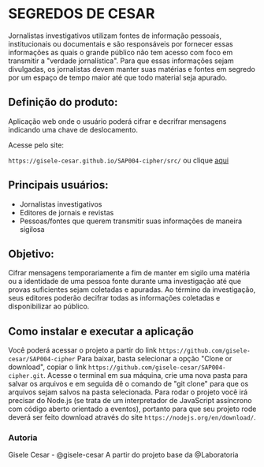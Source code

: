 # SEGREDOS DE CESAR

Jornalistas investigativos utilizam fontes de informação pessoais, institucionais ou documentais e são responsáveis por fornecer essas informações as quais o grande público não tem acesso com foco em transmitir a "verdade jornalística". 
Para que essas informações sejam divulgadas, os jornalistas devem manter suas matérias e fontes em segredo por um espaço de tempo maior até que todo material seja apurado.

## Definição do produto:

Aplicação web onde o usuário poderá cifrar e decrifrar mensagens indicando uma chave de deslocamento.

Acesse pelo site:

`https://gisele-cesar.github.io/SAP004-cipher/src/` ou clique [aqui](https://gisele-cesar.github.io/SAP004-cipher/src/)

## Principais usuários:

* Jornalistas investigativos
* Editores de jornais e revistas
* Pessoas/fontes que querem transmitir suas informações de maneira sigilosa

## Objetivo:

Cifrar mensagens temporariamente a fim de manter em sigilo uma matéria ou a identidade de uma pessoa fonte durante uma investigação até que provas suficientes sejam coletadas e apuradas.
Ao término da investigação, seus editores poderão decifrar todas as informações coletadas e disponibilizar ao público.

## Como instalar e executar a aplicação

Você poderá acessar o projeto a partir do link `https://github.com/gisele-cesar/SAP004-cipher`
Para baixar, basta selecionar a opção "Clone or download", copiar o link `https://github.com/gisele-cesar/SAP004-cipher.git`. Acesse o terminal em sua máquina, crie uma nova pasta para salvar os arquivos e em seguida dê o comando de "git clone" para que os arquivos sejam salvos na pasta selecionada.
Para rodar o projeto você irá precisar do Node.js (se trata de um interpretador de JavaScript assíncrono com código aberto orientado a eventos), portanto para que seu projeto rode deverá ser feito download através do site `https://nodejs.org/en/download/`.

### Autoria

Gisele Cesar - @gisele-cesar
A partir do projeto base da @Laboratoria